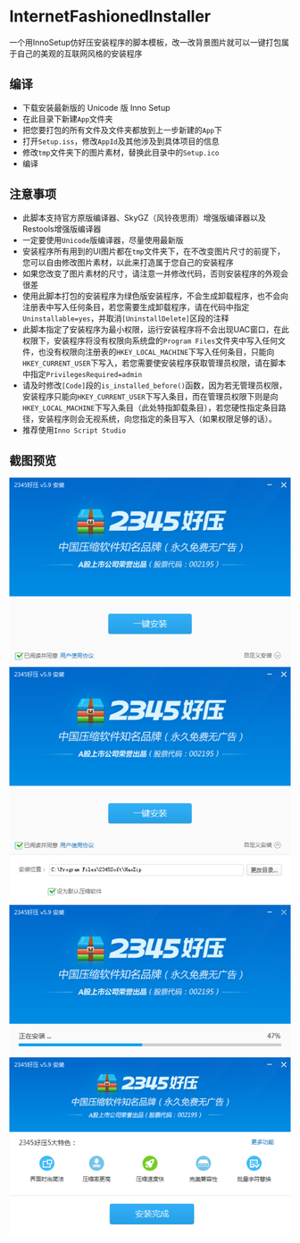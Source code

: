 # InternetFashionedInstaller
一个用InnoSetup仿好压安装程序的脚本模板，改一改背景图片就可以一键打包属于自己的美观的互联网风格的安装程序

## 编译
* 下载安装最新版的 Unicode 版 Inno Setup
* 在此目录下新建`App`文件夹
* 把您要打包的所有文件及文件夹都放到上一步新建的`App`下
* 打开`Setup.iss`，修改`AppId`及其他涉及到具体项目的信息
* 修改`tmp`文件夹下的图片素材，替换此目录中的`Setup.ico`
* 编译

## 注意事项
* 此脚本支持官方原版编译器、SkyGZ（风铃夜思雨）增强版编译器以及Restools增强版编译器
* 一定要使用`Unicode`版编译器，尽量使用最新版
* 安装程序所有用到的UI图片都在`tmp`文件夹下，在不改变图片尺寸的前提下，您可以自由修改图片素材，以此来打造属于您自己的安装程序
* 如果您改变了图片素材的尺寸，请注意一并修改代码，否则安装程序的外观会很差
* 使用此脚本打包的安装程序为绿色版安装程序，不会生成卸载程序，也不会向注册表中写入任何条目，若您需要生成卸载程序，请在代码中指定`Uninstallable=yes`，并取消`[UninstallDelete]`区段的注释
* 此脚本指定了安装程序为最小权限，运行安装程序将不会出现UAC窗口，在此权限下，安装程序将没有权限向系统盘的`Program Files`文件夹中写入任何文件，也没有权限向注册表的`HKEY_LOCAL_MACHINE`下写入任何条目，只能向`HKEY_CURRENT_USER`下写入，若您需要使安装程序获取管理员权限，请在脚本中指定`PrivilegesRequired=admin`
* 请及时修改`[Code]`段的`is_installed_before()`函数，因为若无管理员权限，安装程序只能向`HKEY_CURRENT_USER`下写入条目，而在管理员权限下则是向`HKEY_LOCAL_MACHINE`下写入条目（此处特指卸载条目），若您硬性指定条目路径，安装程序则会无视系统，向您指定的条目写入（如果权限足够的话）。
* 推荐使用`Inno Script Studio`

## 截图预览
![01](/Snapshot/01.PNG)
![02](/Snapshot/02.PNG)
![03](/Snapshot/03.PNG)
![04](/Snapshot/04.PNG)